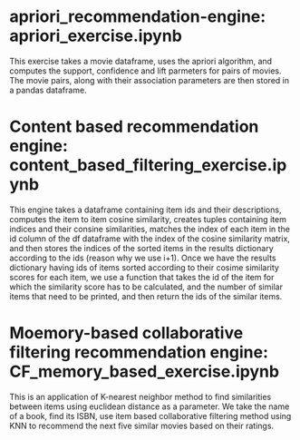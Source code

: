 # apriori_recommendation-engine: apriori_exercise.ipynb
This exercise takes a movie dataframe, uses the apriori algorithm, and computes the support, confidence and lift parmeters for pairs of movies. 
The movie pairs, along with their association parameters are then stored in a pandas dataframe. 
# Content based recommendation engine: content_based_filtering_exercise.ipynb
This engine takes a dataframe containing item ids and their descriptions, computes the item to item cosine similarity, creates tuples containing item indices and their consine similarities, matches the index of each item in the id column of the df dataframe with the index of the cosine similarity matrix, and then stores the indices of the sorted items in the results dictionary according to the ids (reason why we use i+1). Once we have the results dictionary having ids of items sorted according to their cosime similarity scores for each item, we use a function that takes the id of the item for which the similarity score has to be calculated, and the number of similar items that need to be printed, and then return the ids of the similar items.
# Moemory-based collaborative filtering recommendation engine: CF_memory_based_exercise.ipynb
This is an application of K-nearest neighbor method to find similarities between items using euclidean distance as a parameter. We take the name of a book, find its ISBN, use item based collaborative filtering method using KNN to recommend the next five similar movies based on their ratings.
